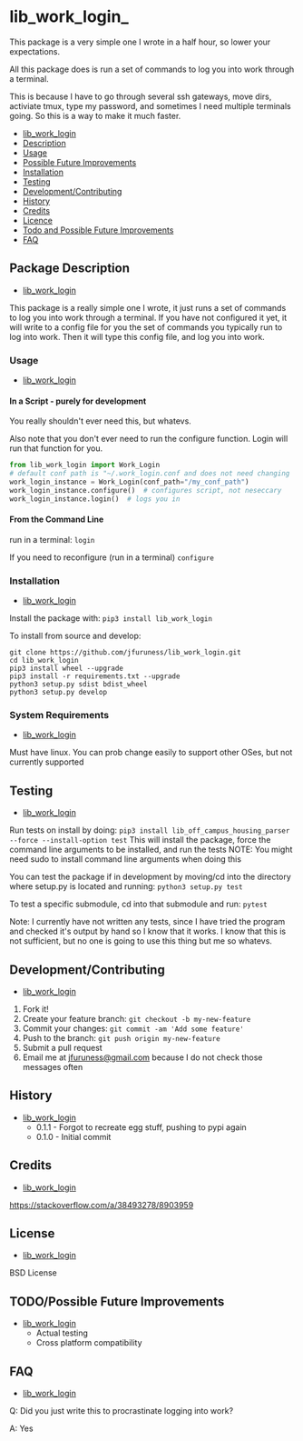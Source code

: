 # lib\_work\_login_

This package is a very simple one I wrote in a half hour, so lower your expectations.

All this package does is run a set of commands to log you into work through a terminal.

This is because I have to go through several ssh gateways, move dirs, activiate tmux, type my password, and sometimes I need multiple terminals going. So this is a way to make it much faster.


* [lib\_work\_login](#lib\_work\_login)
* [Description](#package-description)
* [Usage](#usage)
* [Possible Future Improvements](#possible-future-improvements)
* [Installation](#installation)
* [Testing](#testing)
* [Development/Contributing](#developmentcontributing)
* [History](#history)
* [Credits](#credits)
* [Licence](#licence)
* [Todo and Possible Future Improvements](#todopossible-future-improvements)
* [FAQ](#faq)


## Package Description
* [lib\_work\_login](#lib\_work\_login)

This package is a really simple one I wrote, it just runs a set of commands to log you into work through a terminal. If you have not configured it yet, it will write to a config file for you the set of commands you typically run to log into work. Then it will type this config file, and log you into work.

### Usage
* [lib\_work\_login](#lib\_work\_login)

#### In a Script - purely for development
You really shouldn't ever need this, but whatevs.

Also note that you don't ever need to run the configure function.
Login will run that function for you.

```python
from lib_work_login import Work_Login
# default conf path is "~/.work_login.conf and does not need changing
work_login_instance = Work_Login(conf_path="/my_conf_path")
work_login_instance.configure()  # configures script, not neseccary
work_login_instance.login()  # logs you in 
```

#### From the Command Line

run in a terminal: ```login```

If you need to reconfigure (run in a terminal) ```configure```

### Installation
* [lib\_work\_login](#lib\_work\_login)

Install the package with:
```pip3 install lib_work_login```

To install from source and develop:
```
git clone https://github.com/jfuruness/lib_work_login.git
cd lib_work_login
pip3 install wheel --upgrade
pip3 install -r requirements.txt --upgrade
python3 setup.py sdist bdist_wheel
python3 setup.py develop
```

### System Requirements
* [lib\_work\_login](#lib\_work\_login)

Must have linux. You can prob change easily to support other OSes, but not currently supported

## Testing
* [lib\_work\_login](#lib\_work\_login)

Run tests on install by doing:
```pip3 install lib_off_campus_housing_parser --force --install-option test```
This will install the package, force the command line arguments to be installed, and run the tests
NOTE: You might need sudo to install command line arguments when doing this

You can test the package if in development by moving/cd into the directory where setup.py is located and running:
```python3 setup.py test```

To test a specific submodule, cd into that submodule and run:
```pytest```

Note: I currently have not written any tests, since I have tried the program and checked it's output by hand so I know that it works. I know that this is not sufficient, but no one is going to use this thing but me so whatevs.

## Development/Contributing
* [lib\_work\_login](#lib\_work\_login)

1. Fork it!
2. Create your feature branch: `git checkout -b my-new-feature`
3. Commit your changes: `git commit -am 'Add some feature'`
4. Push to the branch: `git push origin my-new-feature`
5. Submit a pull request
6. Email me at jfuruness@gmail.com because I do not check those messages often

## History
* [lib\_work\_login](#lib\_work\_login)
   * 0.1.1 - Forgot to recreate egg stuff, pushing to pypi again
   * 0.1.0 - Initial commit

## Credits
* [lib\_work\_login](#lib\_work\_login)

https://stackoverflow.com/a/38493278/8903959

## License
* [lib\_work\_login](#lib\_work\_login)

BSD License

## TODO/Possible Future Improvements
* [lib\_work\_login](#lib\_work\_login)
    * Actual testing
    * Cross platform compatibility

## FAQ
* [lib\_work\_login](#lib\_work\_login)

Q: Did you just write this to procrastinate logging into work?

A: Yes
